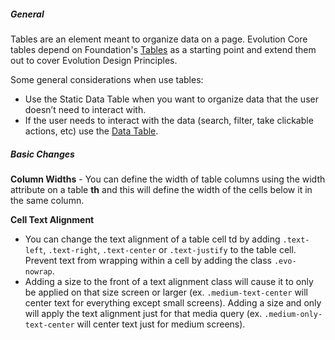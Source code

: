 ##### General
Tables are an element meant to organize data on a page. Evolution Core tables depend on Foundation's [Tables](http://foundation.zurb.com/sites/docs/v/5.5.3/components/tables.html) as a starting point and extend them out to cover Evolution Design Principles.

Some general considerations when use tables:
* Use the Static Data Table when you want to organize data that the user doesn’t need to interact with.
* If the user needs to interact with the data (search, filter, take clickable actions, etc) use the [Data Table](/pattern-library/data-tables.html).

##### Basic Changes
**Column Widths** -
You can define the width of table columns using the width attribute on a table **th** and this will define the width of the cells below it in the same column.

**Cell Text Alignment**
* You can change the text alignment of a table cell td by adding `.text-left`, `.text-right`, `.text-center` or `.text-justify` to the table cell. Prevent text from wrapping within a cell by adding the class `.evo-nowrap`.
* Adding a size to the front of a text alignment class will cause it to only be applied on that size screen or larger (ex. `.medium-text-center` will center text for everything except small screens). Adding a size and only will apply the text alignment just for that media query (ex. `.medium-only-text-center` will center text just for medium screens).